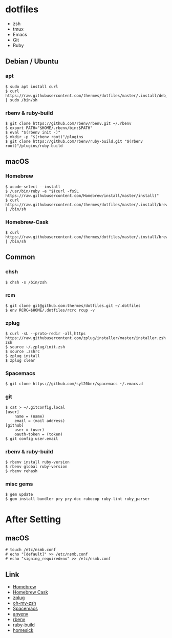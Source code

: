 dotfiles
========

* zsh
* tmux
* Emacs
* Git
* Ruby

Debian / Ubuntu
---------------

### apt

    $ sudo apt install curl
    $ curl https://raw.githubusercontent.com/thermes/dotfiles/master/.install/deb_install.sh | sudo /bin/sh

### rbenv & ruby-build

    $ git clone https://github.com/rbenv/rbenv.git ~/.rbenv
    $ export PATH="$HOME/.rbenv/bin:$PATH"
    $ eval "$(rbenv init -)"
    $ mkdir -p "$(rbenv root)"/plugins
    $ git clone https://github.com/rbenv/ruby-build.git "$(rbenv root)"/plugins/ruby-build

macOS
-----

### Homebrew

    $ xcode-select --install
    $ /usr/bin/ruby -e "$(curl -fsSL https://raw.githubusercontent.com/Homebrew/install/master/install)"
    $ curl https://raw.githubusercontent.com/thermes/dotfiles/master/.install/brew_install.sh | /bin/sh

### Homebrew-Cask

    $ curl https://raw.githubusercontent.com/thermes/dotfiles/master/.install/brew_cask_install.sh | /bin/sh

Common
------

### chsh

    $ chsh -s /bin/zsh

### rcm

    $ git clone git@github.com:thermes/dotfiles.git ~/.dotfiles
    $ env RCRC=$HOME/.dotfiles/rcrc rcup -v

### zplug

    $ curl -sL --proto-redir -all,https https://raw.githubusercontent.com/zplug/installer/master/installer.zsh| zsh
    $ source ~/.zplug/init.zsh
    $ source .zshrc
    $ zplug install
    $ zplug clear

### Spacemacs

    $ git clone https://github.com/syl20bnr/spacemacs ~/.emacs.d

### git

    $ cat > ~/.gitconfig.local
    [user]
        name = (name)
        email = (mail address)
    [github]
	    user = (user)
	    oauth-token = (token)
    $ git config user.email

### rbenv & ruby-build

    $ rbenv install ruby-version
    $ rbenv global ruby-version
    $ rbenv rehash

### misc gems

    $ gem update
    $ gem install bundler pry pry-doc rubocop ruby-lint ruby_parser

After Setting
=============

## macOS

    # touch /etc/nsmb.conf
    # echo "[default]" >> /etc/nsmb.conf
    # echo "signing_required=no" >> /etc/nsmb.conf

Link
----

* [Homebrew](http://brew.sh/)
* [Homebrew Cask](https://caskroom.github.io/)
* [zplug](https://zplug.sh/)
* [oh-my-zsh](http://ohmyz.sh/)
* [Spacemacs](http://spacemacs.org/)
* [anyenv](https://github.com/riywo/anyenv)
* [rbenv](https://github.com/sstephenson/rbenv)
* [ruby-build](https://github.com/sstephenson/ruby-build)
* [homesick](https://github.com/technicalpickles/homesick)
